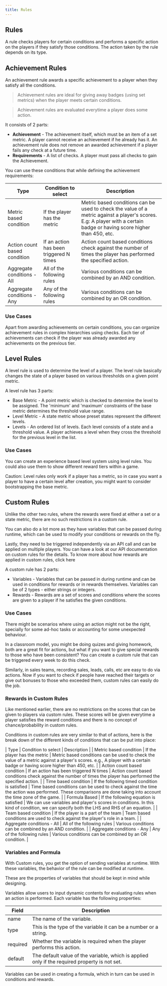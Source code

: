 ```yaml
---
title: Rules
---
```


## Rules

A rule checks players for certain conditions and performs a specific action on the players if they satisfy those conditions. The action taken by the rule depends on its type.


## Achievement Rules

An achievement rule awards a specific achievement to a player when they satisfy all the conditions.

> Achievement rules are ideal for giving away badges (using set metrics) when the player meets certain conditions.

> Achievement rules are evaluated everytime a player does some action.

It consists of 2 parts:

* **Achievement** - The achievement itself, which must be an item of a set metric. A player cannot receive an achievement if he already has it. An achievement rule does not remove an awarded achievement if a player fails any check at a future time.
* **Requirements** - A list of checks. A player must pass all checks to gain the Achievement.

You can use these conditions that while defining the achievement requirements:

|    Type    | Condition to select | Description |
|------------|---------------------|-------------|
| Metric based condition | If the player has the metric | Metric based conditions can be used to check the value of a metric against a player's scores. E.g: A player with a certain badge or having score higher than 450, etc. |
| Action count based condition | If an action has been triggered N times | Action count based conditions check against the number of times the player has performed the specified action. |
| Aggregate conditions - All | All of the following rules | Various conditions can be combined by an AND condition. |
| Aggregate conditions - Any | Any of the following rules | Various conditions can be combined by an OR condition. |

### Use Cases

Apart from awarding achievements on certain conditions, you can organize achievement rules in complex hierarchies using checks. Each tier of achievements can check if the player was already awarded any achievements on the previous tier.



## Level Rules

A level rule is used to determine the level of a player. The level rule basically changes the state of a player based on various thresholds on a given point metric.

A level rule has 3 parts:

* Base Metric - A point metric which is checked to determine the level to be assigned. The 'minimum' and 'maximum' constraints of the base metric determines the threshold value range.
* Level Metric - A state metric whose preset states represent the different levels.
* Levels - An ordered list of levels. Each level consists of a state and a threshold value. A player achieves a level when they cross the threshold for the previous level in the list.

### Use Cases

You can create an experience based level system using level rules. You could also use them to show different reward tiers within a game.

Caution: Level rules only work if a player has a metric, so in case you want a player to have a certain level after creation, you might want to consider bootstrapping the base metric.



## Custom Rules

Unlike the other two rules, where the rewards were fixed at either a set or a state metric, there are no such restrictions in a custom rule.

You can also do a lot more as they have variables that can be passed during runtime, which can be used to modify your conditions or rewards on the fly.

Lastly, they need to be triggered independently via an API call and can be applied on multiple players. You can have a look at our API documentation on custom rules for the details. To know more about how rewards are applied in custom rules, click here

A custom rule has 2 parts:

* Variables - Variables that can be passed in during runtime and can be used in conditions for rewards or in rewards themselves. Variables can be of 2 types - either strings or integers.
* Rewards - Rewards are a set of scores and conditions where the scores are given to a player if he satisfies the given conditions.

### Use Cases

There might be scenarios where using an action might not be the right, specially for some ad-hoc tasks or accounting for some unexpected behaviour.

In a classroom model, you might be doing quizes and giving homework, both are a great fit for actions, but what if you want to give special rewards to those who have been consistent? You can create a custom rule that can be triggered every week to do this check.

Similarly, in sales teams, recording sales, leads, calls, etc are easy to do via actions. Now if you want to check if people have reached their targets or give out bonuses to those who exceeded them, custom rules can easily do the job.

### Rewards in Custom Rules

Like mentioned earlier, there are no restrictions on the scores that can be given to players via custom rules. These scores will be given everytime a player satisfies the reward conditions and there is no concept of chance/probability in custom rules.

Conditions in custom rules are very similar to that of actions, here is the break down of the different kinds of conditions that can be put into place:

|    Type    | Condition to select | Description |
| Metric based condition | If the player has the metric | Metric based conditions can be used to check the value of a metric against a player's scores. e.g., A player with a certain badge or having score higher than 450, etc. |
| Action count based condition | If an action has been triggered N times | Action count based conditions check against the number of times the player has performed the specified action. |
| Time based condition | If the following timed condition is satisfied | Time based conditions can be used to check against the time the action was performed. These comparisons are done taking into account the time zone of the game. |
| Formula Based | If the following equation is satisfied | We can use variables and player's scores in conditions. In this kind of condition, we can specify both the LHS and RHS of an equation. |
| Team based condition | If the player is a part of the team | Team based conditions are used to check against the player's role in a team. |
| Aggregate conditions - All | All of the following rules | Various conditions can be combined by an AND condition. |
| Aggregate conditions - Any | Any of the following rules | Various conditions can be combined by an OR condition. |


### Variables and Formula

With Custom rules, you get the option of sending variables at runtime. With these variables, the behavior of the rule can be modified at runtime.

These are the properties of variables that should be kept in mind while designing.

Variables allow users to input dynamic contents for evaluating rules when an action is performed. Each variable has the following properties:

|  Field  | Description |
|---------|-------------|
| name    | The name of the variable. |
| type    | This is the type of the variable it can be a number or a string. |
| required| Whether the variable is required when the player performs this action. |
| default | The default value of the variable, which is applied only if the required property is not set. |

Variables can be used in creating a formula, which in turn can be used in conditions and rewards.


